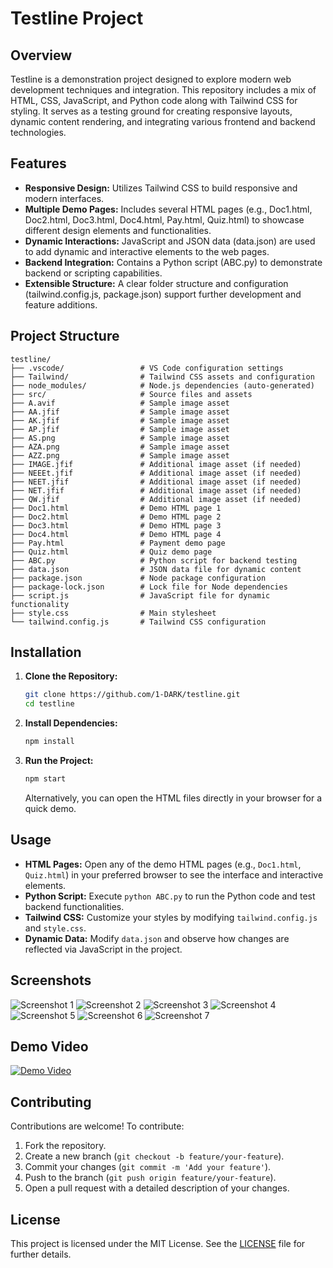 # Testline Project

## Overview

Testline is a demonstration project designed to explore modern web development techniques and integration. This repository includes a mix of HTML, CSS, JavaScript, and Python code along with Tailwind CSS for styling. It serves as a testing ground for creating responsive layouts, dynamic content rendering, and integrating various frontend and backend technologies.

## Features

- **Responsive Design:** Utilizes Tailwind CSS to build responsive and modern interfaces.
- **Multiple Demo Pages:** Includes several HTML pages (e.g., Doc1.html, Doc2.html, Doc3.html, Doc4.html, Pay.html, Quiz.html) to showcase different design elements and functionalities.
- **Dynamic Interactions:** JavaScript and JSON data (data.json) are used to add dynamic and interactive elements to the web pages.
- **Backend Integration:** Contains a Python script (ABC.py) to demonstrate backend or scripting capabilities.
- **Extensible Structure:** A clear folder structure and configuration (tailwind.config.js, package.json) support further development and feature additions.

## Project Structure

```
testline/
├── .vscode/                 # VS Code configuration settings
├── Tailwind/                # Tailwind CSS assets and configuration
├── node_modules/            # Node.js dependencies (auto-generated)
├── src/                     # Source files and assets
├── A.avif                   # Sample image asset
├── AA.jfif                  # Sample image asset
├── AK.jfif                  # Sample image asset
├── AP.jfif                  # Sample image asset
├── AS.png                   # Sample image asset
├── AZA.png                  # Sample image asset
├── AZZ.png                  # Sample image asset
├── IMAGE.jfif               # Additional image asset (if needed)
├── NEEEt.jfif               # Additional image asset (if needed)
├── NEET.jfif                # Additional image asset (if needed)
├── NET.jfif                 # Additional image asset (if needed)
├── QW.jfif                  # Additional image asset (if needed)
├── Doc1.html                # Demo HTML page 1
├── Doc2.html                # Demo HTML page 2
├── Doc3.html                # Demo HTML page 3
├── Doc4.html                # Demo HTML page 4
├── Pay.html                 # Payment demo page
├── Quiz.html                # Quiz demo page
├── ABC.py                   # Python script for backend testing
├── data.json                # JSON data file for dynamic content
├── package.json             # Node package configuration
├── package-lock.json        # Lock file for Node dependencies
├── script.js                # JavaScript file for dynamic functionality
├── style.css                # Main stylesheet
└── tailwind.config.js       # Tailwind CSS configuration
```

## Installation

1. **Clone the Repository:**
   ```bash
   git clone https://github.com/1-DARK/testline.git
   cd testline
   ```
2. **Install Dependencies:**
   ```bash
   npm install
   ```
3. **Run the Project:**
   ```bash
   npm start
   ```
   Alternatively, you can open the HTML files directly in your browser for a quick demo.

## Usage

- **HTML Pages:** Open any of the demo HTML pages (e.g., `Doc1.html`, `Quiz.html`) in your preferred browser to see the interface and interactive elements.
- **Python Script:** Execute `python ABC.py` to run the Python code and test backend functionalities.
- **Tailwind CSS:** Customize your styles by modifying `tailwind.config.js` and `style.css`.
- **Dynamic Data:** Modify `data.json` and observe how changes are reflected via JavaScript in the project.

## Screenshots

![Screenshot 1](static/images/1.png)
![Screenshot 2](static/images/2.png)
![Screenshot 3](static/images/3.png)
![Screenshot 4](static/images/4.png)
![Screenshot 5](static/images/5.png)
![Screenshot 6](static/images/6.png)
![Screenshot 7](static/images/7.png)

## Demo Video

[![Demo Video](static/images/1.png)](static/video/video)

## Contributing

Contributions are welcome! To contribute:

1. Fork the repository.
2. Create a new branch (`git checkout -b feature/your-feature`).
3. Commit your changes (`git commit -m 'Add your feature'`).
4. Push to the branch (`git push origin feature/your-feature`).
5. Open a pull request with a detailed description of your changes.

## License

This project is licensed under the MIT License. See the [LICENSE](LICENSE) file for further details.
